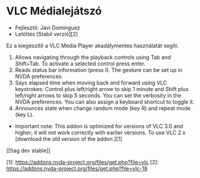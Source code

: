 # VLC Médialejátszó #

* Fejlesztő: Javi Dominguez
* Letöltés [Stabil verzió][2]

Ez a kiegészítő a VLC Media Player akadálymentes használatát segíti.

1. Allows navigating through the playback controls using Tab and
   Shift+Tab. To activate a selected control press enter.
2. Reads status bar information (press I). The gesture can be set up in NVDA
   preferences.
3. Says elapsed time when moving back and forward using VLC keystrokes:
   Control plus left/right arrow to skip 1 minute and Shift plus left/right
   arrows to skip 5 seconds. You can set the verbosity in the NVDA
   preferences. You can also assign a keyboard shortcut to toggle it.
4. Announces state when change random mode (key R) and repeat mode (key L).

* Important note: This addon is optimized for versions of VLC 3.0 and
  higher; it will not work correctly with earlier versions. To use VLC 2.x
  [download the old version of the addon.][1]


[[!tag dev stable]]

[1]: https://addons.nvda-project.org/files/get.php?file=vlc [2]:
https://addons.nvda-project.org/files/get.php?file=vlc-18

